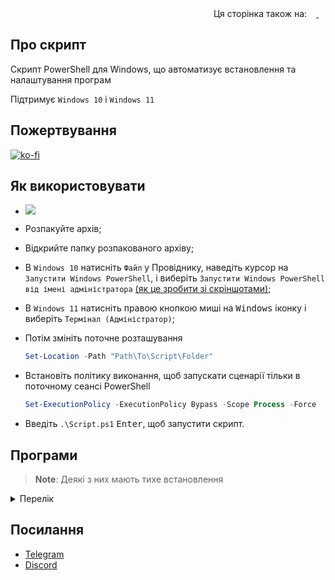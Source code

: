 <div align="right">
  Ця сторінка також на:
  <a title="English" href="README.md"><img src="https://upload.wikimedia.org/wikipedia/commons/a/ae/Flag_of_the_United_Kingdom.svg" height="11px"/>
  <a title="Русский" href="README_ru-ru.md"><img src="https://upload.wikimedia.org/wikipedia/commons/f/f3/Flag_of_Russia.svg" height="11px"/></a>
</div>

## Про скрипт

Скрипт PowerShell для Windows, що автоматизує встановлення та налаштування програм

Підтримує `Windows 10` і `Windows 11`

## Пожертвування

[![ko-fi](https://www.ko-fi.com/img/githubbutton_sm.svg)](https://ko-fi.com/lowlife)

## Як використовувати

* <a href="https://github.com/lowl1f3/Script/archive/refs/heads/main.zip"><img src="https://img.shields.io/badge/Download-%20ZIP-green&?style=for-the-badge"/></a>
* Розпакуйте архів;
* Відкрийте папку розпакованого архіву;
* В `Windows 10` натисніть `Файл` у Провіднику, наведіть курсор на `Запустити Windows PowerShell`, і виберіть `Запустити Windows PowerShell від імені адміністратора` [(як це зробити зі скріншотами)](https://www.howtogeek.com/662611/9-ways-to-open-powershell-in-windows-10/);
* В `Windows 11` натисніть правою кнопкою миші на <kbd>Windows</kbd> іконку і виберіть `Термінал (Адміністратор)`;
* Потім змініть поточне розташування

  ```powershell
  Set-Location -Path "Path\To\Script\Folder"
  ```

* Встановіть політику виконання, щоб запускати сценарії тільки в поточному сеансі PowerShell

  ```powershell
  Set-ExecutionPolicy -ExecutionPolicy Bypass -Scope Process -Force
  ```

* Введіть `.\Script.ps1` <kbd>Enter</kbd>, щоб запустити скрипт.

## Програми

> **Note**: Деякі з них мають тихе встановлення

<details>
	<summary>Перелік</summary>

* [Telegram](https://desktop.telegram.org)
* [Discord](https://discord.com/download)
  * [Better Discord](https://betterdiscord.app/) і корисні [плагіни](https://github.com/lowl1f3/Script/blob/main/src/Script.ps1#L111)
* [Steam](https://store.steampowered.com/about/)
* [Chrome Enterprise](https://chromeenterprise.google/browser/download/#windows-tab)
* [7-Zip](https://www.7-zip.org/) архіватор
* [Кастомний](https://www.deviantart.com/jepricreations/art/Windows-11-Cursors-Concept-v2-886489356) темний курсор
* [Notepad++](https://notepad-plus-plus.org/downloads/)
* [GitHub Desktop](https://desktop.github.com/)
* [Visual Stutio Code](https://code.visualstudio.com/Download)
* [Teamspeak 3](https://teamspeak.com/en/downloads/)
* [qBittorrent](https://www.qbittorrent.org/download.php)
* [Настроюваний](https://github.com/farag2/Office) Microsoft Office
  * Word, Excel, PowerPoint, Outlook, Teams, OneDrive
  * KMS
* [Adobe Creative Cloud](https://creativecloud.adobe.com/en/apps/download/creative-cloud)
  * GenP
* [Java 8](https://www.java.com/en/download/)(JRE) і [Java 19](https://www.oracle.com/java/technologies/downloads/#jdk19-windows)(JDK)
* [WireGuard](https://www.wireguard.com/install/)
* [Sophia Script](https://github.com/farag2/Sophia-Script-for-Windows)
  * [Системні вимоги](https://github.com/farag2/Sophia-Script-for-Windows#system-requirements)
</details>

## Посилання

* [Telegram](https://t.me/lowlif3)
* [Discord](https://discord.com/users/330825971835863042)
